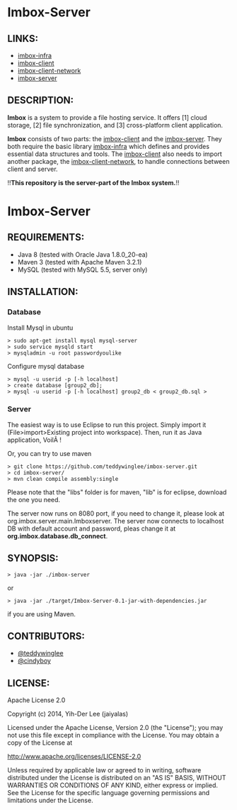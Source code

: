 # Imbox-Server

## LINKS:

* [imbox-infra](https://github.com/jaiyalas/imbox-infra)
* [imbox-client](https://github.com/jaiyalas/imbox-client)
* [imbox-client-network](https://github.com/teddywinglee/imbox-client-network)
* [imbox-server](https://github.com/teddywinglee/imbox-server)

## DESCRIPTION:

**Imbox** is a system to provide a file hosting service. It offers [1] cloud storage, [2] file synchronization, and [3] cross-platform client application.

**Imbox** consists of two parts: the [imbox-client](https://github.com/jaiyalas/imbox-client) and the [imbox-server](https://github.com/teddywinglee/imbox-server). They both require the basic library [imbox-infra](https://github.com/jaiyalas/imbox-infra) which defines and provides essential data structures and tools. The [imbox-client](https://github.com/jaiyalas/imbox-client) also needs to import another package, the [imbox-client-network](https://github.com/teddywinglee/imbox-client-network), to handle connections between client and server.

!!**This repository is the server-part of the Imbox system.**!!

# Imbox-Server

## REQUIREMENTS:

* Java 8 (tested with Oracle Java 1.8.0_20-ea) 
* Maven 3 (tested with Apache Maven 3.2.1)
* MySQL (tested with MySQL 5.5, server only)

## INSTALLATION:

### Database

Install Mysql in ubuntu

    > sudo apt-get install mysql mysql-server 
    > sudo service mysqld start
    > mysqladmin -u root passwordyoulike
			
Configure mysql database

    > mysql -u userid -p [-h localhost]
    > create database [group2_db];
    > mysql -u userid -p [-h localhost] group2_db < group2_db.sql > 

### Server

The easiest way is to use Eclipse to run this project. Simply import it (File>import>Existing project into workspace). Then, run it as Java application, VoilÃ !
		
Or, you can try to use maven

    > git clone https://github.com/teddywinglee/imbox-server.git
    > cd imbox-server/
    > mvn clean compile assembly:single

Please note that the "libs" folder is for maven, "lib" is for eclipse, download the one you need.

The server now runs on 8080 port, if you need to change it, please look at org.imbox.server.main.Imboxserver. The server now connects to localhost DB with default account and password, pleas change it at **org.imbox.database.db_connect**.

## SYNOPSIS:

	> java -jar ./imbox-server

or

	> java -jar ./target/Imbox-Server-0.1-jar-with-dependencies.jar

if you are using Maven.	

## CONTRIBUTORS:

* [@teddywinglee](https://github.com/teddywinglee)
* [@cindyboy](https://github.com/cindyboy)

## LICENSE:

Apache License 2.0

Copyright (c) 2014, Yih-Der Lee (jaiyalas)

Licensed under the Apache License, Version 2.0 (the "License");
you may not use this file except in compliance with the License.
You may obtain a copy of the License at

<http://www.apache.org/licenses/LICENSE-2.0>

Unless required by applicable law or agreed to in writing, software
distributed under the License is distributed on an "AS IS" BASIS,
WITHOUT WARRANTIES OR CONDITIONS OF ANY KIND, either express or implied.
See the License for the specific language governing permissions and
limitations under the License.